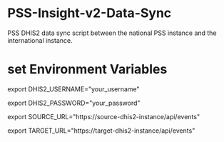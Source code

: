 # PSS-Insight-v2-Data-Sync
PSS DHIS2 data sync script between the national PSS instance and the international instance.

# set Environment Variables
export DHIS2_USERNAME="your_username"

export DHIS2_PASSWORD="your_password"

export SOURCE_URL="https://source-dhis2-instance/api/events"

export TARGET_URL="https://target-dhis2-instance/api/events"

